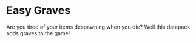 # Easy Graves
 Are you tired of your items despawning when you die? Well this datapack adds graves to the game!

